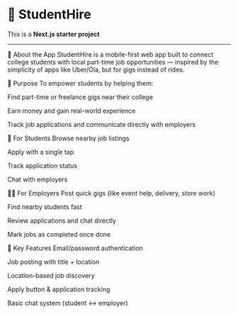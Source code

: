 # 🚀 StudentHire 

This is a **Next.js starter project** 

---

📝 About the App
StudentHire is a mobile-first web app built to connect college students with local part-time job opportunities — inspired by the simplicity of apps like Uber/Ola, but for gigs instead of rides.

🎯 Purpose
To empower students by helping them:

Find part-time or freelance gigs near their college

Earn money and gain real-world experience

Track job applications and communicate directly with employers

👤 For Students
Browse nearby job listings

Apply with a single tap

Track application status

Chat with employers

🧑‍💼 For Employers
Post quick gigs (like event help, delivery, store work)

Find nearby students fast

Review applications and chat directly

Mark jobs as completed once done

🔄 Key Features
Email/password authentication

Job posting with title + location

Location-based job discovery

Apply button & application tracking

Basic chat system (student ↔ employer)


